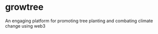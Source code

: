# growtree
An engaging platform for promoting tree planting and combating climate change using web3
